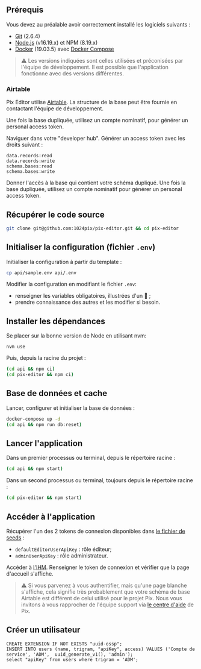 
## Prérequis

Vous devez au préalable avoir correctement installé les logiciels suivants :

* [Git](http://git-scm.com/) (2.6.4)
* [Node.js](http://nodejs.org/) (v16.19.x) et NPM (8.19.x)
* [Docker](https://docs.docker.com/get-started/) (19.03.5) avec [Docker Compose](https://docs.docker.com/compose/install/)

> ⚠️ Les versions indiquées sont celles utilisées et préconisées par l'équipe de développement. Il est possible que l'application fonctionne avec des versions différentes.

### Airtable

Pix Editor utilise [Airtable](https://airtable.com/). 
La structure de la base peut être fournie en contactant l'équipe de développement.

Une fois la base dupliquée, utilisez un compte nominatif, pour générer un personal access token.

Naviguer dans votre "developer hub".
Générer un access token avec les droits suivant :
```
data.records:read
data.records:write
schema.bases:read
schema.bases:write
```
Donner l'accès à la base qui contient votre schéma dupliqué.
Une fois la base dupliquée, utilisez un compte nominatif pour générer un personal access token.

## Récupérer le code source

```bash
git clone git@github.com:1024pix/pix-editor.git && cd pix-editor
```

## Initialiser la configuration (fichier `.env`)

Initialiser la configuration à partir du template :
```bash
cp api/sample.env api/.env
```

Modifier la configuration en modifiant le fichier `.env`:
- renseigner les variables obligatoires, illustrées d'un 🔴 ;
- prendre connaissance des autres et les modifier si besoin.

## Installer les dépendances

Se placer sur la bonne version de Node en utilisant nvm:
```
nvm use
```

Puis, depuis la racine du projet :
```bash
(cd api && npm ci)
(cd pix-editor && npm ci)
```

## Base de données et cache

Lancer, configurer et initialiser la base de données :
```bash
docker-compose up -d
(cd api && npm run db:reset)
```

## Lancer l'application

Dans un premier processus ou terminal, depuis le répertoire racine :
```bash
(cd api && npm start)
```

Dans un second processus ou terminal, toujours depuis le répertoire racine :
```bash
(cd pix-editor && npm start)
```

## Accéder à l'application

Récupérer l'un des 2 tokens de connexion disponibles dans [le fichier de seeds](./api/db/seeds/seed.js) :
- `defaultEditorUserApiKey` : rôle éditeur;
- `adminUserApiKey` : rôle administrateur.

Accéder à [l'IHM](http://localhost:4300).
Renseigner le token de connexion et vérifier que la page d'accueil s'affiche.

> ⚠️ Si vous parvenez à vous authentifier, mais qu'une page blanche s'affiche, cela signifie très probablement que votre schéma de base Airtable est différent de celui utilisé pour le projet Pix. 
> Nous vous invitons à vous rapprocher de l'équipe support via [le centre d'aide](support.pix.fr) de Pix.


## Créer un utilisateur

```postgres-sql
CREATE EXTENSION IF NOT EXISTS "uuid-ossp";
INSERT INTO users (name, trigram, "apiKey", access) VALUES ('Compte de service', 'ADM',  uuid_generate_v1(), 'admin');
select "apiKey" from users where trigram = 'ADM';
```
